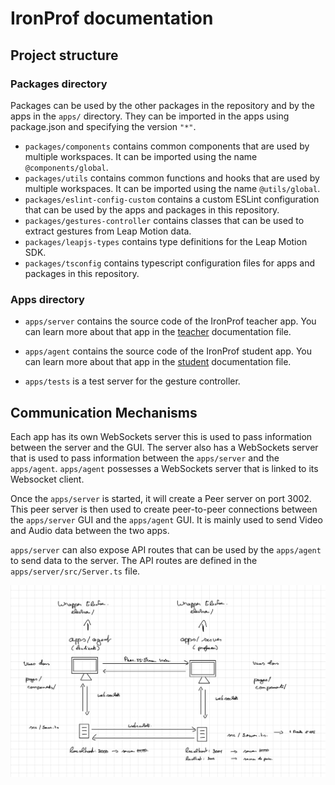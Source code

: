 # IronProf documentation

## Project structure

### Packages directory

Packages can be used by the other packages in the repository and by the apps in the `apps/` directory. They can be imported in the apps using package.json and specifying the version `"*"`.

-   `packages/components` contains common components that are used by multiple workspaces. It can be imported using the name `@components/global`.
-   `packages/utils` contains common functions and hooks that are used by multiple workspaces. It can be imported using the name `@utils/global`.
-   `packages/eslint-config-custom` contains a custom ESLint configuration that can be used by the apps and packages in this repository.
-   `packages/gestures-controller` contains classes that can be used to extract gestures from Leap Motion data.
-   `packages/leapjs-types` contains type definitions for the Leap Motion SDK.
-   `packages/tsconfig` contains typescript configuration files for apps and packages in this repository.

### Apps directory

-   `apps/server` contains the source code of the IronProf teacher app. You can learn more about that app in the [teacher](apps/server/README.md) documentation file.

-   `apps/agent` contains the source code of the IronProf student app. You can learn more about that app in the [student](apps/agent/README.md) documentation file.

-   `apps/tests` is a test server for the gesture controller.

## Communication Mechanisms

Each app has its own WebSockets server this is used to pass information between the server and the GUI. The server also has a WebSockets server that is used to pass information between the `apps/server` and the `apps/agent`. `apps/agent` possesses a WebSockets server that is linked to its Websocket client.

Once the `apps/server` is started, it will create a Peer server on port 3002. This peer server is then used to create peer-to-peer connections between the `apps/server` GUI and the `apps/agent` GUI. It is mainly used to send Video and Audio data between the two apps.

`apps/server` can also expose API routes that can be used by the `apps/agent` to send data to the server. The API routes are defined in the `apps/server/src/Server.ts` file.

![Communication Mechanisms](./images/software-architecture.png)
